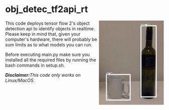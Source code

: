 # obj_detec_tf2api_rt

<img src="./demo.png" alt="Simple example" title="Simple example" width="206" height="267" align="right" /> 

This code deploys tensor flow 2's object detection api to identify objects in realtime. Please keep in mind that, given your computer's hardware, there will probably be sum limits as to what models you can run.

Before executing main.py make sure you installed all the required files by running the bash commands in setup.sh.


<p><em><strong>Disclaimer:</strong>This code only works on Linux/MacOS.</em></p>
